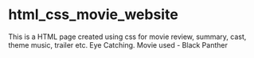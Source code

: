 # html_css_movie_website
 This is a HTML page created using css for movie review, summary, cast, theme music, trailer etc. Eye Catching. Movie used - Black Panther
